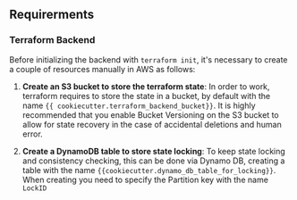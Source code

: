 ## Requirerments

### Terraform Backend

Before initializing the backend with `terraform init`, it's necessary to create a couple of resources manually in AWS as follows:

1. **Create an S3 bucket to store the terraform state**: In order to work, terraform requires to store the state in a bucket,  by default with the name `{{ cookiecutter.terraform_backend_bucket}}`. It is highly recommended that you enable Bucket Versioning on the S3 bucket to allow for state recovery in the case of accidental deletions and human error.

2. **Create a DynamoDB table to store state locking**: To keep state locking and consistency checking, this can be done via Dynamo DB, creating a table with the name `{{cookiecutter.dynamo_db_table_for_locking}}`. When creating you need to specify the Partition key with the name `LockID`